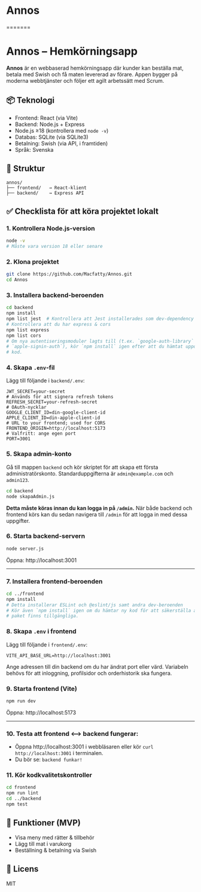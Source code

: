 # Annos
=======

# Annos – Hemkörningsapp

**Annos** är en webbaserad hemkörningsapp där kunder kan beställa mat, betala med Swish och få maten levererad av förare. Appen bygger på moderna webbtjänster och följer ett agilt arbetssätt med Scrum.

## 📦 Teknologi

- Frontend: React (via Vite)
- Backend: Node.js + Express
- Node.js ≥18 (kontrollera med `node -v`)
- Databas: SQLite (via SQLite3)
- Betalning: Swish (via API, i framtiden)
- Språk: Svenska

## 🧱 Struktur

```
annos/
├── frontend/   → React-klient
├── backend/    → Express API
```

## ✅ Checklista för att köra projektet lokalt

### 1. Kontrollera Node.js-version
```bash
node -v
# Måste vara version 18 eller senare
```
### 2. Klona projektet
```bash
git clone https://github.com/Macfatty/Annos.git
cd Annos
```

### 3. Installera backend-beroenden
```bash
cd backend
npm install
npm list jest  # Kontrollera att Jest installerades som dev-dependency
# Kontrollera att du har express & cors
npm list express
npm list cors
# Om nya autentiseringsmoduler lagts till (t.ex. `google-auth-library` och
# `apple-signin-auth`), kör `npm install` igen efter att du hämtat uppdaterad
# kod.
```

### 4. Skapa `.env`-fil
Lägg till följande i `backend/.env`:
```
JWT_SECRET=your-secret
# Används för att signera refresh tokens
REFRESH_SECRET=your-refresh-secret
# OAuth-nycklar
GOOGLE_CLIENT_ID=din-google-client-id
APPLE_CLIENT_ID=din-apple-client-id
# URL to your frontend; used for CORS
FRONTEND_ORIGIN=http://localhost:5173
# Valfritt: ange egen port
PORT=3001
```

### 5. Skapa admin-konto
Gå till mappen `backend` och kör skriptet för att skapa ett första administratörskonto. Standarduppgifterna är `admin@example.com` och `admin123`.
```bash
cd backend
node skapaAdmin.js
```
**Detta måste köras innan du kan logga in på `/admin`.** När både backend och frontend körs kan du sedan navigera till `/admin` för att logga in med dessa uppgifter.

### 6. Starta backend-servern
```bash
node server.js
```
Öppna: http://localhost:3001

---

### 7. Installera frontend-beroenden
```bash
cd ../frontend
npm install
# Detta installerar ESLint och @eslint/js samt andra dev-beroenden
# Kör även `npm install` igen om du hämtar ny kod för att säkerställa att alla
# paket finns tillgängliga.
```

### 8. Skapa `.env` i frontend
Lägg till följande i `frontend/.env`:
```
VITE_API_BASE_URL=http://localhost:3001
```
Ange adressen till din backend om du har ändrat port eller värd. Variabeln behövs
för att inloggning, profilsidor och orderhistorik ska fungera.
### 9. Starta frontend (Vite)
```bash
npm run dev
```
Öppna: http://localhost:5173

---

### 10. Testa att frontend <--> backend fungerar:
- Öppna http://localhost:3001 i webbläsaren eller kör `curl http://localhost:3001` i terminalen.
- Du bör se: `backend funkar!`
### 11. Kör kodkvalitetskontroller
```bash
cd frontend
npm run lint
cd ../backend
npm test
```

## 📌 Funktioner (MVP)

- Visa meny med rätter & tillbehör
- Lägg till mat i varukorg
- Beställning & betalning via Swish

## 📃 Licens

MIT
